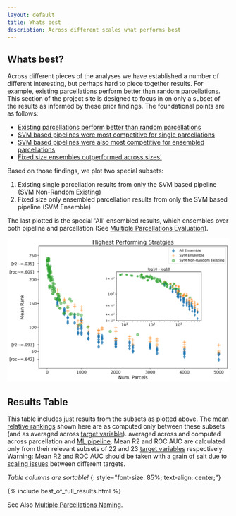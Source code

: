 ```yaml
---
layout: default
title: Whats best
description: Across different scales what performs best
---
```


## Whats best?

Across different pieces of the analyses we have established a number of different interesting, but perhaps hard to piece together results.
For example, [existing parcellations perform better than random parcellations](./base_results.html).
This section of the project site is designed to focus in on only a subset of the results as informed by these prior findings.
The foundational points are as follows:

- [Existing parcellations perform better than random parcellations](./base_results.html)
- [SVM based pipelines were most competitive for single parcellations](./by_pipeline.html)
- [SVM based pipelines were also most competitive for ensembled parcellations](./ensemble_by_pipeline#inter-pipeline-comparison)
- [Fixed size ensembles outperformed across sizes'](./ensemble_comparison#fixed-vs-across-sizes)

Based on those findings, we plot two special subsets:

1. Existing single parcellation results from only the SVM based pipeline (SVM Non-Random Existing)
2. Fixed size only ensembled parcellation results from only the SVM based pipeline (SVM Ensemble)

The last plotted is the special 'All' ensembled results, which ensembles
over both pipeline and parcellation (See [Multiple Parcellations Evaluation](./multiple_parcellations_setup#evaluation)).

![Best](https://raw.githubusercontent.com/sahahn/parc_scaling/master/analyze/Figures/Figure6.png)


## Results Table

This table includes just results from the subsets as plotted above. The [mean relative rankings](./results_intro#mean-rank) shown here are 
as computed only between these subsets (and as  averaged across [target variable](./variables.html)).
averaged across  and computed across parcellation and [ML pipeline](./ml_pipelines.html).
Mean R2 and ROC AUC are calculated only from their relevant subsets
of 22 and 23 [target variables](./variables.html) respectively. Warning: Mean R2 and ROC AUC should
be taken with a grain of salt due to [scaling issues](./scaling_issues.html) between different targets.

*Table columns are sortable!*
{: style="font-size: 85%; text-align: center;"}

{% include best_of_full_results.html %}

See Also [Multiple Parcellations Naming](./multiple_parcellations_setup#on-naming).